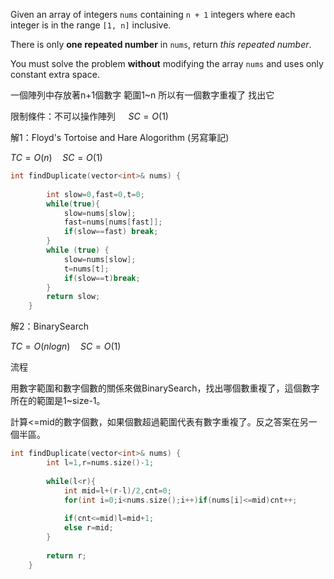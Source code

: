 Given an array of integers `nums` containing `n + 1` integers where each integer is in the range `[1, n]` inclusive.

There is only **one repeated number** in `nums`, return _this repeated number_.

You must solve the problem **without** modifying the array `nums` and uses only constant extra space.

一個陣列中存放著n+1個數字 範圍1~n 所以有一個數字重複了 找出它

限制條件：不可以操作陣列 $\quad SC=O(1)$

解1：Floyd's Tortoise and Hare Alogorithm (另寫筆記)

$TC=O(n) \quad SC=O(1)$

```cpp
int findDuplicate(vector<int>& nums) {      
        
        int slow=0,fast=0,t=0;
        while(true){
            slow=nums[slow];
            fast=nums[nums[fast]];
            if(slow==fast) break;
        }
        while (true) {
            slow=nums[slow];
            t=nums[t];
            if(slow==t)break;
        }
        return slow;
    }
```

解2：BinarySearch

$TC=O(nlogn) \quad SC=O(1)$

流程

用數字範圍和數字個數的關係來做BinarySearch，找出哪個數重複了，這個數字所在的範圍是1~size-1。

計算<=mid的數字個數，如果個數超過範圍代表有數字重複了。反之答案在另一個半區。

```cpp
int findDuplicate(vector<int>& nums) {      
        int l=1,r=nums.size()-1;
        
        while(l<r){
            int mid=l+(r-l)/2,cnt=0;
            for(int i=0;i<nums.size();i++)if(nums[i]<=mid)cnt++;
            
            if(cnt<=mid)l=mid+1;
            else r=mid;
        }
        
        return r;
    }
```
